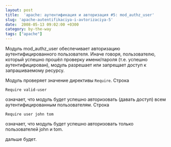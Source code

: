 ```yaml
---
layout: post
title:  'apache: аутентификация и авторизация #5: mod_authz_user'
slug: 'apache-autentifikaciya-i-avtorizaciya-5'
date:  2008-05-13 09:02:00 +0300
category: by-the-way
tags: ["apache"]
---
```


Модуль mod_authz_user обеспечивает авторизацию 
аутентифицированного пользователя. Иначе говоря, пользователю, который успешно 
прошёл проверку имени/пароля (т.е. успешно аутентифицирован), модуль разрешает 
или запрещает доступ к запрашиваемому ресурсу.

Модуль проверяет значение директивы `Require`. Строка

	Require valid-user

означает, что модуль будет успешно авторизовать (давать доступ) всем аутентифицированным
пользователям. Строка

	Require user john tom

означает, что модуль будет успешно авторизовать только пользователей john и tom.

дальше будет.


